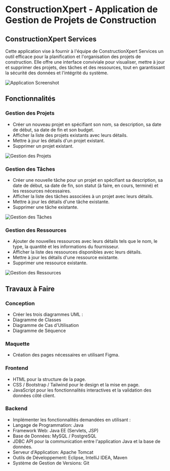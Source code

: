 # ConstructionXpert - Application de Gestion de Projets de Construction

## ConstructionXpert Services
Cette application vise à fournir à l'équipe de ConstructionXpert Services un outil efficace pour la planification et l'organisation des projets de construction. Elle offre une interface conviviale pour visualiser, mettre à jour et supprimer des projets, des tâches et des ressources, tout en garantissant la sécurité des données et l'intégrité du système.

![Application Screenshot](url-to-application-screenshot)

## Fonctionnalités

### Gestion des Projets
- Créer un nouveau projet en spécifiant son nom, sa description, sa date de début, sa date de fin et son budget.
- Afficher la liste des projets existants avec leurs détails.
- Mettre à jour les détails d'un projet existant.
- Supprimer un projet existant.

![Gestion des Projets](url-to-project-management-screenshot)

### Gestion des Tâches
- Créer une nouvelle tâche pour un projet en spécifiant sa description, sa date de début, sa date de fin, son statut (à faire, en cours, terminé) et les ressources nécessaires.
- Afficher la liste des tâches associées à un projet avec leurs détails.
- Mettre à jour les détails d'une tâche existante.
- Supprimer une tâche existante.

![Gestion des Tâches](url-to-task-management-screenshot)

### Gestion des Ressources
- Ajouter de nouvelles ressources avec leurs détails tels que le nom, le type, la quantité et les informations du fournisseur.
- Afficher la liste des ressources disponibles avec leurs détails.
- Mettre à jour les détails d'une ressource existante.
- Supprimer une ressource existante.

![Gestion des Ressources](url-to-resource-management-screenshot)

## Travaux à Faire

### Conception
- Créer les trois diagrammes UML :
 - Diagramme de Classes
 - Diagramme de Cas d'Utilisation
 - Diagramme de Séquence

### Maquette
- Création des pages nécessaires en utilisant Figma.

### Frontend
- HTML pour la structure de la page.
- CSS / Bootstrap / Tailwind pour le design et la mise en page.
- JavaScript pour les fonctionnalités interactives et la validation des données côté client.

### Backend
- Implémenter les fonctionnalités demandées en utilisant :
 - Langage de Programmation: Java
 - Framework Web: Java EE (Servlets, JSP)
 - Base de Données: MySQL / PostgreSQL
 - JDBC API pour la communication entre l'application Java et la base de données.
 - Serveur d'Application: Apache Tomcat
- Outils de Développement: Eclipse, IntelliJ IDEA, Maven
- Système de Gestion de Versions: Git